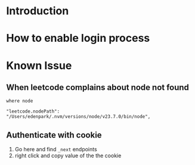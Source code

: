 # Introduction

# How to enable login process

# Known Issue

## When leetcode complains about node not found

```
where node
```

```
"leetcode.nodePath": "/Users/edenpark/.nvm/versions/node/v23.7.0/bin/node",
```

## Authenticate with cookie

1. Go here and find `_next` endpoints
2. right click and copy value of the the cookie
